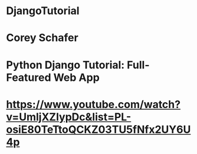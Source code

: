 # DjangoTutorial
# Corey Schafer
# Python Django Tutorial: Full-Featured Web App
# https://www.youtube.com/watch?v=UmljXZIypDc&list=PL-osiE80TeTtoQCKZ03TU5fNfx2UY6U4p

